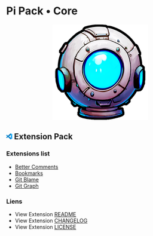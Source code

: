 # Pi Pack • Core

<div align="center"><picture><img src="/extension/icon.png" title="Pi Pack • Core" alt="Pi Pack • Core"></picture></div>

## <picture><img alt="VS Code icon" src="assets/vscode.png"></picture> Extension Pack

### Extensions list

- [Better Comments](https://marketplace.visualstudio.com/items?itemName=aaron-bond.better-comments)
- [Bookmarks](https://marketplace.visualstudio.com/items?itemName=alefragnani.bookmarks)
- [Git Blame](https://marketplace.visualstudio.com/items?itemName=waderyan.gitblame)
- [Git Graph](https://marketplace.visualstudio.com/items?itemName=mhutchie.git-graph)

### Liens

- View Extension [README](/extension/README.md)
- View Extension [CHANGELOG](/extension/CHANGELOG.md)
- View Extension [LICENSE](/extension/LICENSE.md)
